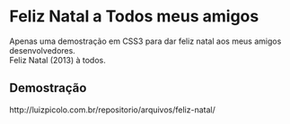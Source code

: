<h1>Feliz Natal a Todos meus amigos</h1>
<p>Apenas uma demostração em CSS3 para dar feliz natal aos meus amigos desenvolvedores. <br />Feliz Natal (2013) à todos.</p>
<h2>Demostração</h2>
http://luizpicolo.com.br/repositorio/arquivos/feliz-natal/